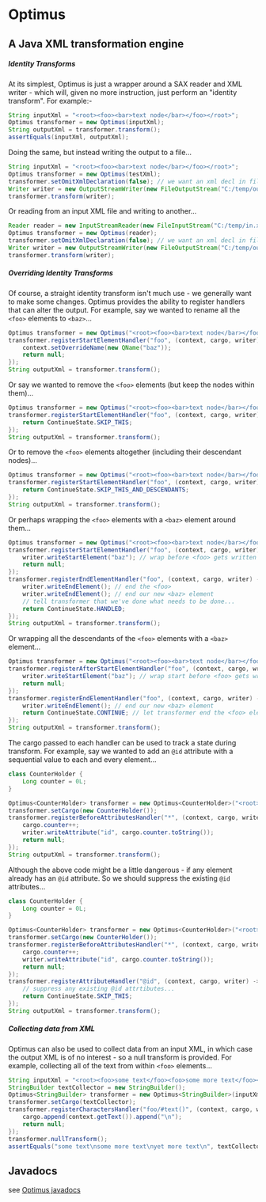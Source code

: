 # Optimus
## A Java XML transformation engine

##### Identity Transforms
At its simplest, Optimus is just a wrapper around a SAX reader and XML writer - which will, given no more instruction, just perform an "identity transform". For example:-
```java
String inputXml = "<root><foo><bar>text node</bar></foo></root>";
Optimus transformer = new Optimus(inputXml);
String outputXml = transformer.transform();
assertEquals(inputXml, outputXml);
```
Doing the same, but instead writing the output to a file...
```java
String inputXml = "<root><foo><bar>text node</bar></foo></root>";
Optimus transformer = new Optimus(testXml);
transformer.setOmitXmlDeclaration(false); // we want an xml decl in files!
Writer writer = new OutputStreamWriter(new FileOutputStream("C:/temp/out.xml"), "UTF-8");
transformer.transform(writer);
```
Or reading from an input XML file and writing to another...
```java
Reader reader = new InputStreamReader(new FileInputStream("C:/temp/in.xml"));
Optimus transformer = new Optimus(reader);
transformer.setOmitXmlDeclaration(false); // we want an xml decl in files!
Writer writer = new OutputStreamWriter(new FileOutputStream("C:/temp/out.xml"), "UTF-8");
transformer.transform(writer);
```

##### Overriding Identity Transforms
Of course, a straight identity transform isn't much use - we generally want to make some changes.  Optimus provides the ability to register handlers that can alter the output.  For example, say we wanted to rename all the `<foo>` elements to `<baz>`...
```java
Optimus transformer = new Optimus("<root><foo><bar>text node</bar></foo></root>");
transformer.registerStartElementHandler("foo", (context, cargo, writer) -> {
    context.setOverrideName(new QName("baz"));
	return null;
});
String outputXml = transformer.transform();
```
Or say we wanted to remove the `<foo>` elements (but keep the nodes within them)...
```java
Optimus transformer = new Optimus("<root><foo><bar>text node</bar></foo></root>");
transformer.registerStartElementHandler("foo", (context, cargo, writer) -> {
	return ContinueState.SKIP_THIS;
});
String outputXml = transformer.transform();
```
Or to remove the `<foo>` elements altogether (including their descendant nodes)...
```java
Optimus transformer = new Optimus("<root><foo><bar>text node</bar></foo></root>");
transformer.registerStartElementHandler("foo", (context, cargo, writer) -> {
	return ContinueState.SKIP_THIS_AND_DESCENDANTS;
});
String outputXml = transformer.transform();
```
Or perhaps wrapping the `<foo>` elements with a `<baz>` element around them...
```java
Optimus transformer = new Optimus("<root><foo><bar>text node</bar></foo></root>");
transformer.registerStartElementHandler("foo", (context, cargo, writer) -> {
	writer.writeStartElement("baz"); // wrap before <foo> gets written
	return null;
});
transformer.registerEndElementHandler("foo", (context, cargo, writer) -> {
	writer.writeEndElement(); // end the <foo>
	writer.writeEndElement(); // end our new <baz> element
	// tell transformer that we've done what needs to be done...
	return ContinueState.HANDLED;
});
String outputXml = transformer.transform();
```
Or wrapping all the descendants of the `<foo>` elements with a `<baz>` element...
```java
Optimus transformer = new Optimus("<root><foo><bar>text node</bar></foo></root>");
transformer.registerAfterStartElementHandler("foo", (context, cargo, writer) -> {
	writer.writeStartElement("baz"); // wrap start before <foo> gets written
	return null;
});
transformer.registerEndElementHandler("foo", (context, cargo, writer) -> {
	writer.writeEndElement(); // end our new <baz> element
	return ContinueState.CONTINUE; // let transformer end the <foo> element as normal
});
String outputXml = transformer.transform();
```
The cargo passed to each handler can be used to track a state during transform.  For example, say we wanted to add an `@id` attribute with a sequential value to each and every element...
```java
class CounterHolder {
	Long counter = 0L;
}

Optimus<CounterHolder> transformer = new Optimus<CounterHolder>("<root><foo><bar>text node</bar></foo></root>");
transformer.setCargo(new CounterHolder());
transformer.registerBeforeAttributesHandler("*", (context, cargo, writer) -> {
	cargo.counter++;
	writer.writeAttribute("id", cargo.counter.toString());
	return null;
});
String outputXml = transformer.transform();
```
Although the above code might be a little dangerous - if any element already has an `@id` attribute.  So we should suppress the existing `@id` attributes...
```java
class CounterHolder {
	Long counter = 0L;
}

Optimus<CounterHolder> transformer = new Optimus<CounterHolder>("<root><foo><bar>text node</bar></foo></root>");
transformer.setCargo(new CounterHolder());
transformer.registerBeforeAttributesHandler("*", (context, cargo, writer) -> {
	cargo.counter++;
	writer.writeAttribute("id", cargo.counter.toString());
	return null;
});
transformer.registerAttributeHandler("@id", (context, cargo, writer) -> {
	// suppress any existing @id attrtibutes...
	return ContinueState.SKIP_THIS;
});
String outputXml = transformer.transform();
```

##### Collecting data from XML
Optimus can also be used to collect data from an input XML, in which case the output XML is of no interest - so a null transform is provided.  For example, collecting all of the text from within `<foo>` elements...
```java
String inputXml = "<root><foo>some text</foo><foo>some more text</foo><foo>yet more text</foo><bar>not this though</bar></root>";
StringBuilder textCollector = new StringBuilder();
Optimus<StringBuilder> transformer = new Optimus<StringBuilder>(inputXml);
transformer.setCargo(textCollector);
transformer.registerCharactersHandler("foo/#text()", (context, cargo, writer) -> {
	cargo.append(context.getText()).append("\n");
	return null;
});
transformer.nullTransform();
assertEquals("some text\nsome more text\nyet more text\n", textCollector.toString());
```

## Javadocs

see [Optimus javadocs](https://adeptions.github.io/Optimus/)